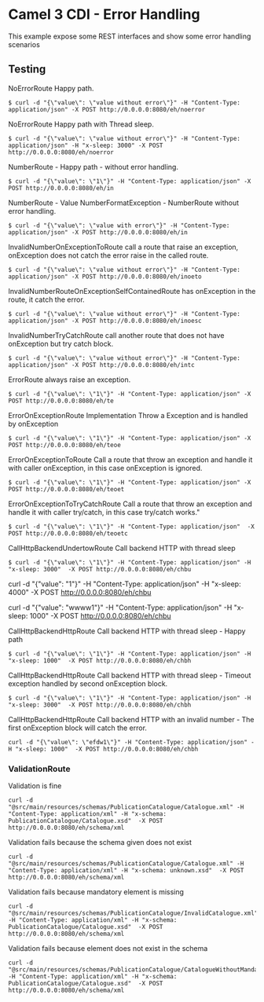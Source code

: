 # Camel 3 CDI - Error Handling


This example expose some REST interfaces and show some error handling scenarios



## Testing 



NoErrorRoute Happy path.

```
$ curl -d "{\"value\": \"value without error\"}" -H "Content-Type: application/json" -X POST http://0.0.0.0:8080/eh/noerror
```

NoErrorRoute Happy path with Thread sleep.

```
$ curl -d "{\"value\": \"value without error\"}" -H "Content-Type: application/json" -H "x-sleep: 3000" -X POST http://0.0.0.0:8080/eh/noerror
```

NumberRoute - Happy path -  without error handling.

```
$ curl -d "{\"value\": \"1\"}" -H "Content-Type: application/json" -X POST http://0.0.0.0:8080/eh/in
```

NumberRoute - Value NumberFormatException - NumberRoute without error handling.

```
$ curl -d "{\"value\": \"value with error\"}" -H "Content-Type: application/json" -X POST http://0.0.0.0:8080/eh/in
```

InvalidNumberOnExceptionToRoute call a route that raise an exception, onException does not catch the error raise in the called route.

```
$ curl -d "{\"value\": \"value without error\"}" -H "Content-Type: application/json" -X POST http://0.0.0.0:8080/eh/inoeto
```

InvalidNumberRouteOnExceptionSelfContainedRoute has onException in the route, it catch the error.

```
$ curl -d "{\"value\": \"value without error\"}" -H "Content-Type: application/json" -X POST http://0.0.0.0:8080/eh/inoesc
```

InvalidNumberTryCatchRoute call another route that does not have onException but try catch block.

```
$ curl -d "{\"value\": \"value without error\"}" -H "Content-Type: application/json" -X POST http://0.0.0.0:8080/eh/intc
```

ErrorRoute always raise an exception.

```
$ curl -d "{\"value\": \"1\"}" -H "Content-Type: application/json" -X POST http://0.0.0.0:8080/eh/te
```

ErrorOnExceptionRoute Implementation Throw a Exception and is handled by onException

```
$ curl -d "{\"value\": \"1\"}" -H "Content-Type: application/json" -X POST http://0.0.0.0:8080/eh/teoe
```

ErrorOnExceptionToRoute Call a route that throw an exception and handle it with caller onException, in this case onException is ignored.

```
$ curl -d "{\"value\": \"1\"}" -H "Content-Type: application/json" -X POST http://0.0.0.0:8080/eh/teoet
```

ErrorOnExceptionToTryCatchRoute Call a route that throw an exception and handle it with caller try/catch, in this case try/catch works."

```
$ curl -d "{\"value\": \"1\"}" -H "Content-Type: application/json"  -X POST http://0.0.0.0:8080/eh/teoetc
```


CallHttpBackendUndertowRoute Call backend HTTP with thread sleep

```
$ curl -d "{\"value\": \"1\"}" -H "Content-Type: application/json" -H "x-sleep: 3000"  -X POST http://0.0.0.0:8080/eh/chbu
```


curl -d "{\"value\": \"1\"}" -H "Content-Type: application/json" -H "x-sleep: 4000"  -X POST http://0.0.0.0:8080/eh/chbu



curl -d "{\"value\": \"wwww1\"}" -H "Content-Type: application/json" -H "x-sleep: 1000"  -X POST http://0.0.0.0:8080/eh/chbu







CallHttpBackendHttpRoute Call backend HTTP with thread sleep - Happy path

```
$ curl -d "{\"value\": \"1\"}" -H "Content-Type: application/json" -H "x-sleep: 1000"  -X POST http://0.0.0.0:8080/eh/chbh
```

CallHttpBackendHttpRoute Call backend HTTP with thread sleep - Timeout exception handled by second onException block.

```
$ curl -d "{\"value\": \"1\"}" -H "Content-Type: application/json" -H "x-sleep: 3000"  -X POST http://0.0.0.0:8080/eh/chbh
```

CallHttpBackendHttpRoute Call backend HTTP with an invalid number - The first onException block will catch the error.

```
curl -d "{\"value\": \"efdw1\"}" -H "Content-Type: application/json" -H "x-sleep: 1000"  -X POST http://0.0.0.0:8080/eh/chbh
```

### ValidationRoute

Validation is fine

```
curl -d "@src/main/resources/schemas/PublicationCatalogue/Catalogue.xml" -H "Content-Type: application/xml" -H "x-schema: PublicationCatalogue/Catalogue.xsd"  -X POST http://0.0.0.0:8080/eh/schema/xml
```

Validation fails because the schema given does not exist

```
curl -d "@src/main/resources/schemas/PublicationCatalogue/Catalogue.xml" -H "Content-Type: application/xml" -H "x-schema: unknown.xsd"  -X POST http://0.0.0.0:8080/eh/schema/xml
```

Validation fails because mandatory element is missing

```
curl -d "@src/main/resources/schemas/PublicationCatalogue/InvalidCatalogue.xml" -H "Content-Type: application/xml" -H "x-schema: PublicationCatalogue/Catalogue.xsd"  -X POST http://0.0.0.0:8080/eh/schema/xml
```

Validation fails because element does not exist in the schema

```
curl -d "@src/main/resources/schemas/PublicationCatalogue/CatalogueWithoutMandatory.xml" -H "Content-Type: application/xml" -H "x-schema: PublicationCatalogue/Catalogue.xsd"  -X POST http://0.0.0.0:8080/eh/schema/xml
```

